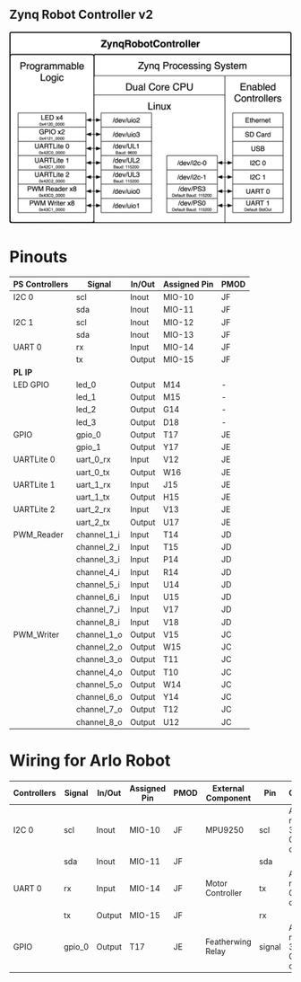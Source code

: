 
## Zynq Robot Controller v2

<p> <img src="https://github.com/smartsystemslab-uf/ZynqRobotController/blob/master/FPGA/Zynq_Robot_Controller_v2/ZynqRobotControllerv2%20Base%20Design.png?raw=True"/> </p>

# Pinouts

| PS Controllers		| Signal				| In/Out		| Assigned Pin		| PMOD		|
| ----------------- | ------------- | --------- | --------------- |-------- |
| I2C 0 						| scl 					| Inout 		| MIO-10					| JF			|
| 			 						| sda 					| Inout 		| MIO-11					| JF			|
| I2C 1 						| scl 					| Inout 		| MIO-12					| JF			|
| 			 						| sda 					| Inout 		| MIO-13					| JF			|
| UART 0 						| rx 						| Input 		| MIO-14					| JF			|
| 			 						| tx 						| Output 		| MIO-15					| JF			|
| <b>PL IP</b>			| 							| 					| 								| 				|
| LED GPIO 					| led_0					| Output		| M14 						| -				|
| 			 						| led_1					| Output		| M15 						| -				|
| 			 						| led_2					| Output		| G14 						| -				|
| 			 						| led_3					| Output		| D18 						| -				|
| GPIO  						| gpio_0				| Output		| T17 						| JE			|
| 			 						| gpio_1				| Output		| Y17 						| JE			|
| UARTLite 0 				| uart_0_rx			| Input			| V12 						| JE			|
| 			 						| uart_0_tx			| Output		| W16 						| JE			|
| UARTLite 1 				| uart_1_rx			| Input			| J15 						| JE			|
| 			 						| uart_1_tx			| Output		| H15 						| JE			|
| UARTLite 2 				| uart_2_rx			| Input			| V13 						| JE			|
| 			 						| uart_2_tx			| Output		| U17 						| JE			|
| PWM_Reader 				| channel_1_i		| Input			| T14 						| JD			|
| 			 						| channel_2_i		| Input			| T15 						| JD			|
| 			 						| channel_3_i		| Input			| P14 						| JD			|
| 			 						| channel_4_i		| Input			| R14 						| JD			|
| 			 						| channel_5_i		| Input			| U14 						| JD			|
| 			 						| channel_6_i		| Input			| U15 						| JD			|
| 			 						| channel_7_i		| Input			| V17 						| JD			|
| 			 						| channel_8_i		| Input			| V18 						| JD			|
| PWM_Writer 				| channel_1_o		| Output		| V15 						| JC			|
| 			 						| channel_2_o		| Output		| W15 						| JC			|
| 			 						| channel_3_o		| Output		| T11 						| JC			|
| 			 						| channel_4_o		| Output		| T10 						| JC			|
| 			 						| channel_5_o		| Output		| W14 						| JC			|
| 			 						| channel_6_o		| Output		| Y14 						| JC			|
| 			 						| channel_7_o		| Output		| T12 						| JC			|
| 			 						| channel_8_o		| Output		| U12 						| JC			|


# Wiring for Arlo Robot
| Controllers				| Signal				| In/Out		| Assigned Pin		| PMOD		| External Component		| Pin 		| Comments |
| ----------------- | ------------- | --------- | --------------- |-------- | --------------------- | ------- | -------- |
| I2C 0 						| scl 					| Inout 		| MIO-10					| JF			| MPU9250								| scl			| Also requires 3.3V and GND connection |
| 			 						| sda 					| Inout 		| MIO-11					| JF			|												| sda 		|					 |
| UART 0 						| rx 						| Input 		| MIO-14					| JF			| Motor Controller			| tx			| Also requires a GND connection |
| 			 						| tx 						| Output 		| MIO-15					| JF			|												| rx			|						|
| GPIO  						| gpio_0				| Output		| T17 						| JE			| Featherwing Relay			|	signal	| Also requires 3.3V and GND connection |
